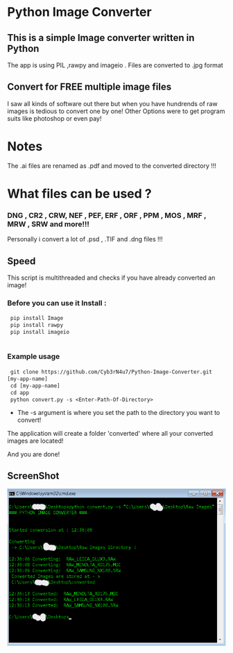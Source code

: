 # Python Image Converter


## This is a simple Image converter written in Python
The app is using PIL ,rawpy and imageio . 
Files are converted to .jpg format

## Convert for FREE multiple image files
I saw all kinds of software out there but when you have hundrends of raw images is tedious to convert 
one by one! Other Options were to get program suits like photoshop or even pay! 
# Notes
The .ai files are renamed as .pdf and moved to the converted directory !!! 


# What files can be used ?
### DNG , CR2 , CRW, NEF , PEF, ERF , ORF , PPM , MOS , MRF , MRW , SRW and more!!!
Personally i convert a lot of .psd , .TIF and .dng files !!! 
## Speed
This script is multithreaded and checks if you have already converted an image!
### Before you can use it Install :
```
 pip install Image 
 pip install rawpy
 pip install imageio 
 
```
### Example usage

```
 git clone https://github.com/Cyb3rN4u7/Python-Image-Converter.git [my-app-name]
 cd [my-app-name]
 cd app
 python convert.py -s <Enter-Path-Of-Directory>
```
* The -s argument is where you set the path to the directory you want to convert! 

The application will create a folder 'converted' where all your converted images are located!

And you are done! 

## ScreenShot
<img src='app/img/sample.png' alt='Python Image Converter'>

